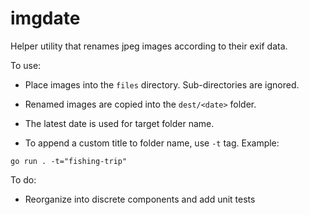 imgdate
=======

Helper utility that renames jpeg images according to their exif data.

To use:

- Place images into the `files` directory. Sub-directories are ignored.

- Renamed images are copied into the `dest/<date>` folder. 

- The latest date is used for target folder name. 

- To append a custom title to folder name, use `-t` tag. Example:
```
go run . -t="fishing-trip"
```

To do:

- Reorganize into discrete components and add unit tests

